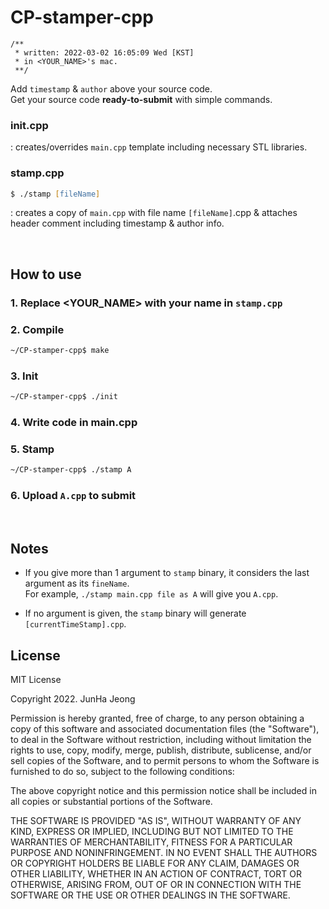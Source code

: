 # CP-stamper-cpp

```
/**
 * written: 2022-03-02 16:05:09 Wed [KST]
 * in <YOUR_NAME>'s mac.
 **/
```
Add `timestamp` & `author` above your source code.  
Get your source code **ready-to-submit** with simple commands.

### init.cpp

: creates/overrides `main.cpp` template including necessary STL libraries.

### stamp.cpp
```zsh
$ ./stamp [fileName]
```
: creates a copy of `main.cpp` with file name `[fileName]`.cpp & attaches header comment including timestamp & author info.

<br/>

## How to use

### 1. Replace **<YOUR_NAME>** with your name in `stamp.cpp`

### 2. Compile
```zsh
~/CP-stamper-cpp$ make
```

### 3. Init
```zsh
~/CP-stamper-cpp$ ./init
```

### 4. Write code in main.cpp

### 5. Stamp
```zsh
~/CP-stamper-cpp$ ./stamp A
```

### 6. Upload `A.cpp` to submit

<br/>

## Notes

- If you give more than 1 argument to `stamp` binary, it considers the last argument as its `fineName`.  
For example, `./stamp main.cpp file as A` will give you `A.cpp`.

- If no argument is given, the `stamp` binary will generate `[currentTimeStamp].cpp`.

## License

MIT License

Copyright 2022. JunHa Jeong

Permission is hereby granted, free of charge, to any person obtaining a copy
of this software and associated documentation files (the "Software"), to deal
in the Software without restriction, including without limitation the rights
to use, copy, modify, merge, publish, distribute, sublicense, and/or sell
copies of the Software, and to permit persons to whom the Software is
furnished to do so, subject to the following conditions:

The above copyright notice and this permission notice shall be included in all
copies or substantial portions of the Software.

THE SOFTWARE IS PROVIDED "AS IS", WITHOUT WARRANTY OF ANY KIND, EXPRESS OR
IMPLIED, INCLUDING BUT NOT LIMITED TO THE WARRANTIES OF MERCHANTABILITY,
FITNESS FOR A PARTICULAR PURPOSE AND NONINFRINGEMENT. IN NO EVENT SHALL THE
AUTHORS OR COPYRIGHT HOLDERS BE LIABLE FOR ANY CLAIM, DAMAGES OR OTHER
LIABILITY, WHETHER IN AN ACTION OF CONTRACT, TORT OR OTHERWISE, ARISING FROM,
OUT OF OR IN CONNECTION WITH THE SOFTWARE OR THE USE OR OTHER DEALINGS IN THE
SOFTWARE.
